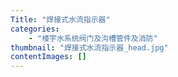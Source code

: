 ```yaml
---
Title: "焊接式水流指示器"
categories:
    - "楼宇水系统阀门及沟槽管件及消防"
thumbnail: "焊接式水流指示器_head.jpg"
contentImages: []
---
```

